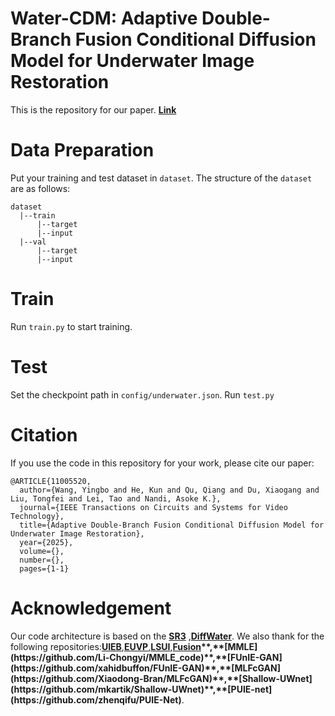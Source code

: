 # Water-CDM: Adaptive Double-Branch Fusion Conditional Diffusion Model for Underwater Image Restoration
This is the repository for our paper. **[Link](https://ieeexplore.ieee.org/document/11005520)**

# Data Preparation
Put your training and test dataset in ```dataset```. The structure of the ```dataset``` are as follows:
```
dataset
  |--train
      |--target
      |--input
  |--val
      |--target
      |--input
```
# Train
Run ```train.py``` to start training.
# Test
Set the checkpoint path in ```config/underwater.json```.
Run ```test.py```
# Citation
If you use the code in this repository for your work, please cite our paper:
```
@ARTICLE{11005520,
  author={Wang, Yingbo and He, Kun and Qu, Qiang and Du, Xiaogang and Liu, Tongfei and Lei, Tao and Nandi, Asoke K.},
  journal={IEEE Transactions on Circuits and Systems for Video Technology}, 
  title={Adaptive Double-Branch Fusion Conditional Diffusion Model for Underwater Image Restoration}, 
  year={2025},
  volume={},
  number={},
  pages={1-1}
```
# Acknowledgement
Our code architecture is based on the **[SR3](https://github.com/Janspiry/Image-Super-Resolution-via-Iterative-Refinement)**  ,**[DiffWater](https://github.com/Guan-MS/DiffWater?tab=readme-ov-file)**. We also thank for the following repositories:**[UIEB](https://li-chongyi.github.io/proj_benchmark.html)**,**[EUVP](https://irvlab.cs.umn.edu/resources/euvp-dataset)**,**[LSUI](https://github.com/LintaoPeng/U-shape_Transformer_for_Underwater_Image_Enhancement)**,**[Fusion](https://github.com/fergaletto/Color-Balance-and-fusion-for-underwater-image-enhancement.-.)**,**[MMLE](https://github.com/Li-Chongyi/MMLE_code)**,**[FUnIE-GAN](https://github.com/xahidbuffon/FUnIE-GAN)**,**[MLFcGAN](https://github.com/Xiaodong-Bran/MLFcGAN)**,**[Shallow-UWnet](https://github.com/mkartik/Shallow-UWnet)**,**[PUIE-net](https://github.com/zhenqifu/PUIE-Net)**.
